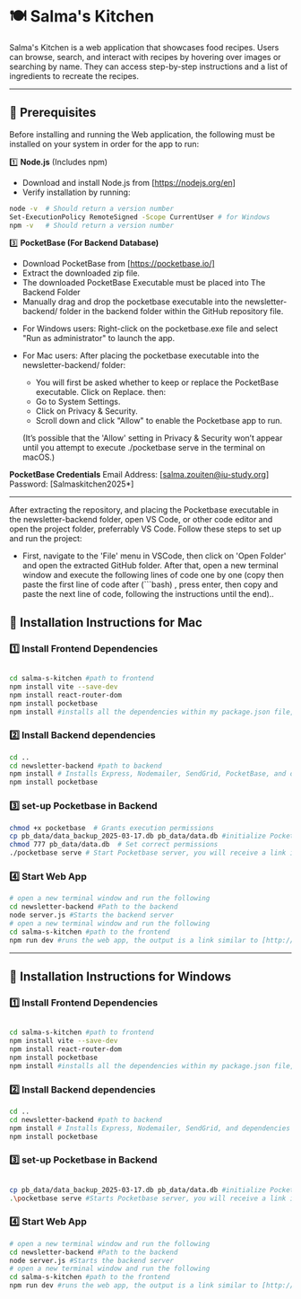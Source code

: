 # 🍽️ Salma's Kitchen

Salma's Kitchen is a web application that showcases food recipes. Users can browse, search, and interact with recipes by hovering over images or searching by name. They can access step-by-step instructions and a list of ingredients to recreate the recipes.

---

## **📌 Prerequisites**

Before installing and running the Web application, the following must be installed on your system in order for the app to run:

1️⃣ **Node.js** (Includes npm)

- Download and install Node.js from [https://nodejs.org/en]
- Verify installation by running:

```bash
node -v  # Should return a version number
Set-ExecutionPolicy RemoteSigned -Scope CurrentUser # for Windows
npm -v   # Should return a version number
```

3️⃣ **PocketBase (For Backend Database)**

- Download PocketBase from [https://pocketbase.io/]
- Extract the downloaded zip file.
- The downloaded PocketBase Executable must be placed into The Backend Folder
- Manually drag and drop the pocketbase executable into the newsletter-backend/ folder in the backend folder within the GitHub repository file.

* For Windows users: Right-click on the pocketbase.exe file and select "Run as administrator" to launch the app.
* For Mac users: After placing the pocketbase executable into the newsletter-backend/ folder:

  - You will first be asked whether to keep or replace the PocketBase executable. Click on Replace.
    then:
  - Go to System Settings.
  - Click on Privacy & Security.
  - Scroll down and click "Allow" to enable the Pocketbase app to run.

  (It’s possible that the 'Allow' setting in Privacy & Security won’t appear until you attempt to execute ./pocketbase serve in the terminal on macOS.)

**PocketBase Credentials**
Email Address: [salma.zouiten@iu-study.org]
Password: [Salmaskitchen2025*]

---

After extracting the repository, and placing the Pocketbase executable in the newsletter-backend folder, open VS Code, or other code editor and open the project folder, preferrably VS Code. Follow these steps to set up and run the project:

- First, navigate to the 'File' menu in VSCode, then click on 'Open Folder' and open the extracted GitHub folder. After that, open a new terminal window and execute the following lines of code one by one (copy then paste the first line of code after (```bash) , press enter, then copy and paste the next line of code, following the instructions until the end)..

## **🚀 Installation Instructions for Mac**

### **1️⃣ Install Frontend Dependencies**

```bash

cd salma-s-kitchen #path to frontend
npm install vite --save-dev
npm install react-router-dom
npm install pocketbase
npm install #installs all the dependencies within my package.json file, to deploy the app
```

### **2️⃣ Install Backend dependencies**

```bash
cd ..
cd newsletter-backend #path to backend
npm install # Installs Express, Nodemailer, SendGrid, PocketBase, and dependencies needed for the backend to run
npm install pocketbase
```

### **3️⃣ set-up Pocketbase in Backend**

```bash
chmod +x pocketbase  # Grants execution permissions
cp pb_data/data_backup_2025-03-17.db pb_data/data.db #initialize PocketBase from Backup
chmod 777 pb_data/data.db  # Set correct permissions
./pocketbase serve # Start Pocketbase server, you will receive a link in the terminal, copy the Dashboard link in the browser and and fill in the credentials listed above.
```

### **4️⃣ Start Web App**

```bash
# open a new terminal window and run the following
cd newsletter-backend #Path to the backend
node server.js #Starts the backend server
# open a new terminal window and run the following
cd salma-s-kitchen #path to the frontend
npm run dev #runs the web app, the output is a link similar to [http://localhost:5173/], that must be inputed in a web browser
```

---

## **🚀 Installation Instructions for Windows**

### **1️⃣ Install Frontend Dependencies**

```bash

cd salma-s-kitchen #path to frontend
npm install vite --save-dev
npm install react-router-dom
npm install pocketbase
npm install #installs all the dependencies within my package.json file, to deploy the app
```

### **2️⃣ Install Backend dependencies**

```bash
cd ..
cd newsletter-backend #path to backend
npm install # Installs Express, Nodemailer, SendGrid, and dependencies needed for the backend to run
npm install pocketbase
```

### **3️⃣ set-up Pocketbase in Backend**

```bash

cp pb_data/data_backup_2025-03-17.db pb_data/data.db #initialize PocketBase from Backup
.\pocketbase serve #Starts Pocketbase server, you will receive a link in the terminal, copy the Dashboard link in the browser and and fill in the credentials listed above.
```

### **4️⃣ Start Web App**

```bash
# open a new terminal window and run the following
cd newsletter-backend #Path to the backend
node server.js #Starts the backend server
# open a new terminal window and run the following
cd salma-s-kitchen #path to the frontend
npm run dev #runs the web app, the output is a link similar to [http://localhost:5173/], that must be inputed in a web browser
```
